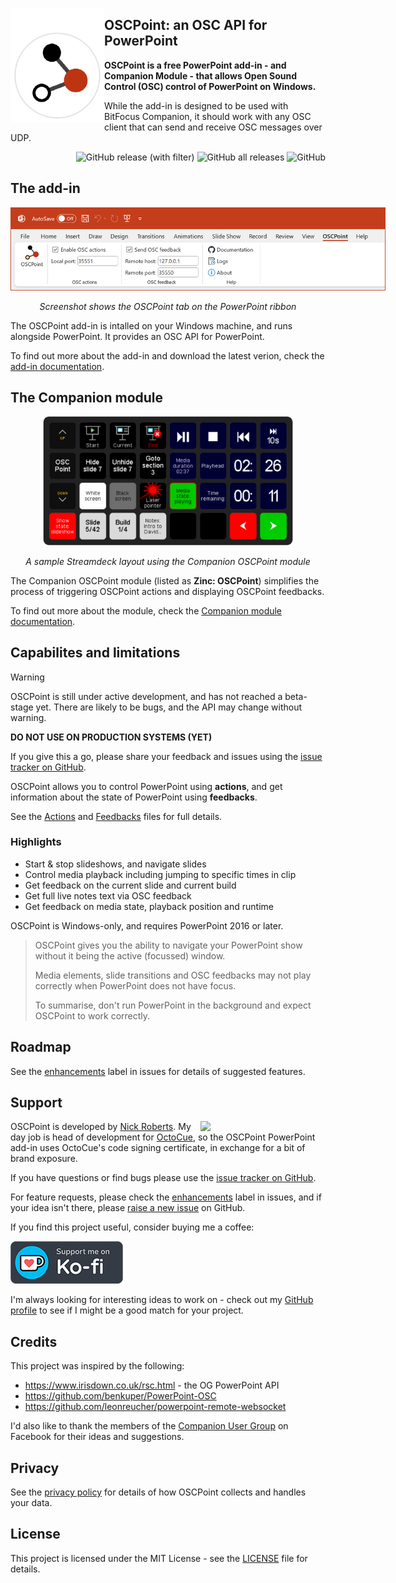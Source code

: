 <a href="https://github.com/waydabber/BetterDisplay/releases"><img src="./assets/oscpoint-icon-padded-v3.png" width="150" alt="App icon" align="left"/></a>

<div>
<h2>OSCPoint: an OSC API for PowerPoint</h2>

**OSCPoint is a free PowerPoint add-in - and Companion Module - that allows Open Sound Control (OSC) control of PowerPoint on Windows.**

While the add-in is designed to be used with BitFocus Companion, it should work with any OSC client that can send and receive OSC messages over UDP.
</div>
<div align="right">

![GitHub release (with filter)](https://img.shields.io/github/v/release/phuvf/oscpoint?color=c43e1c)
![GitHub all releases](https://img.shields.io/github/downloads/phuvf/oscpoint/total?color=c43e1c)
![GitHub](https://img.shields.io/github/license/phuvf/oscpoint?color=c43e1c)

</div>

## The add-in


<div align="center">
<img src="./assets/ribbon.png" style="max-width: 600px">

_Screenshot shows the OSCPoint tab on the PowerPoint ribbon_
</div>

The OSCPoint add-in is intalled on your Windows machine, and runs alongside PowerPoint. It provides an OSC API for PowerPoint.

To find out more about the add-in and download the latest verion, check the [add-in documentation](add-in.md).

## The Companion module

<div align="center">
<img src="./assets/streamdeck.png" style="max-width: 400px">

_A sample Streamdeck layout using the Companion OSCPoint module_
</div>

The Companion OSCPoint module (listed as **Zinc: OSCPoint**) simplifies the process of triggering OSCPoint actions and displaying OSCPoint feedbacks.

To find out more about the module, check the [Companion module documentation](companion-module.md).

## Capabilites and limitations

> [!WARNING]
> OSCPoint is still under active development, and has not reached a beta-stage yet. There are likely to be bugs, and the API may change without warning.
> 
> **DO NOT USE ON PRODUCTION SYSTEMS (YET)**
>
> If you give this a go, please share your feedback and issues using the [issue tracker on GitHub](https://github.com/phuvf/oscpoint/issues).


OSCPoint allows you to control PowerPoint using **actions**, and get information about the state of PowerPoint using **feedbacks**.

See the [Actions](actions.md) and [Feedbacks](feedbacks.md) files for full details.

### Highlights

- Start & stop slideshows, and navigate slides
- Control media playback including jumping to specific times in clip
- Get feedback on the current slide and current build
- Get full live notes text via OSC feedback
- Get feedback on media state, playback position and runtime

OSCPoint is Windows-only, and requires PowerPoint 2016 or later.

> OSCPoint gives you the ability to navigate your PowerPoint show without it being the active (focussed) window.
>
>Media elements, slide transitions and OSC feedbacks may not play correctly when PowerPoint does not have focus.
>
>To summarise, don't run PowerPoint in the background and expect OSCPoint to work correctly.

## Roadmap

See the [enhancements](https://github.com/phuvf/oscpoint/issues?q=is%3Aopen+is%3Aissue+label%3Aenhancement) label in issues for details of suggested features.

## Support

<img src="https://octocue.com/icons/octocue_banner_mid_dark.png" width='200' style="max-width: 400px" align='right'>

OSCPoint is developed by [Nick Roberts](https://github.com/phuvf). My day job is head of development for [OctoCue](https://octocue.com), so the OSCPoint PowerPoint add-in uses OctoCue's code signing certificate, in exchange for a bit of brand exposure.



If you have questions or find bugs please use the [issue tracker on GitHub](https://github.com/phuvf/oscpoint/issues).

For feature requests, please check the [enhancements](https://github.com/phuvf/oscpoint/issues?q=is%3Aopen+is%3Aissue+label%3Aenhancement) label in issues, and if your idea isn't there, please [raise a new issue](https://github.com/phuvf/oscpoint/issues/new?labels=enhancement&template=feature_request.md) on GitHub.

If you find this project useful, consider buying me a coffee:

[![ko-fi](./assets/kofi_s_tag_dark_sm.png)](https://ko-fi.com/X8X073GQ3)

I'm always looking for interesting ideas to work on - check out my [GitHub profile](https://github.com/phuvf) to see if I might be a good match for your project.


## Credits

This project was inspired by the following:

- https://www.irisdown.co.uk/rsc.html - the OG PowerPoint API
- https://github.com/benkuper/PowerPoint-OSC
- https://github.com/leonreucher/powerpoint-remote-websocket

I'd also like to thank the members of the [Companion User Group](https://www.facebook.com/groups/companion) on Facebook for their ideas and suggestions.

## Privacy

See the [privacy policy](privacy.md) for details of how OSCPoint collects and handles your data.

## License

This project is licensed under the MIT License - see the [LICENSE](LICENSE) file for details.
